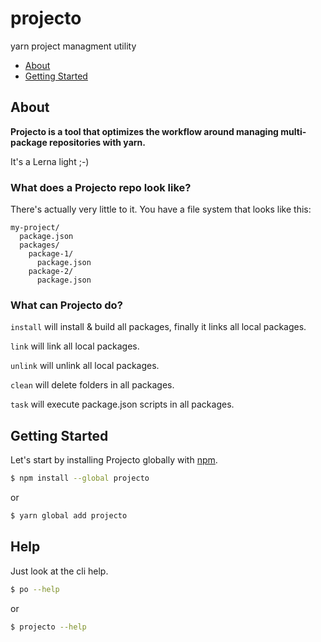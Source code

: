 # projecto
yarn project managment utility

- [About](#about)
- [Getting Started](#getting-started)

## About

**Projecto is a tool that optimizes the workflow around managing multi-package
repositories with yarn.**

It's a Lerna light ;-)

### What does a Projecto repo look like?

There's actually very little to it. You have a file system that looks like this:

```
my-project/
  package.json
  packages/
    package-1/
      package.json
    package-2/
      package.json
```

### What can Projecto do?

`install` will install & build all packages, finally it links all local packages.

`link` will link all local packages.

`unlink` will unlink all local packages.

`clean` will delete folders in all packages.

`task` will execute package.json scripts in all packages.

## Getting Started

Let's start by installing Projecto globally with [npm](https://www.npmjs.com/).

```sh
$ npm install --global projecto
```
or
```sh
$ yarn global add projecto
```

## Help

Just look at the cli help.

```sh
$ po --help
```
or
```sh
$ projecto --help
```